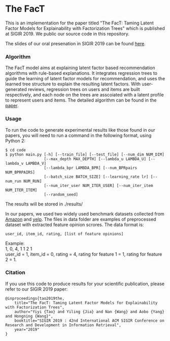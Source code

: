 # The FacT

This is an implementation for the paper titled "The FacT: Taming Latent Factor Models for Explainability with Factorization Trees" which is published at SIGIR 2019. We public our source code in this repository.

The slides of our oral presenation in SIGIR 2019 can be found [here](http://www.cs.virginia.edu/~yj9xs/).

### Algorithm
The FacT model aims at explaining latent factor based recommendation algorithms with rule-based explanations. It integrates regression trees to guide the learning of latent factor models for recommendation, and uses the learned tree structure to explain the resulting latent factors. With user-generated reviews, regression trees on users and items are built respectively, and each node on the trees are asscoiated with a latent profile to represent users and items. The detailed algorithm can be found in the [paper](https://arxiv.org/pdf/1906.02037.pdf).

### Usage
To run the code to generate experimental results like those found in our papers, you will need to run a command in the following format, using Python 2:
```
$ cd code
$ python main.py [-h] [--train_file] [--test_file] [--num_dim NUM_DIM]  
                 [--max_depth MAX_DEPTH] [--lambda_u LAMBDA_U] [--lambda_v LAMBDA_V]
                 [--lambda_bpr LAMBDA_BPR] [--num_BPRpairs NUM_BPRPAIRS]
                 [--batch_size BATCH_SIZE] [--learning_rate lr] [--num_run NUM_RUN]
                 [--num_iter_user NUM_ITER_USER] [--num_iter_item NUM_ITER_ITEM]
                 [--random_seed] 
```
The results will be stored in ./results/

In our papers, we used two widely used benchmark datasets collected from [Amazon](http://jmcauley.ucsd.edu/data/amazon) and [yelp](https://www.yelp.com/dataset). The files in data folder are examples of preprocessed dataset with extracted feature opinion scrores. The data format is:
```
user_id, item_id, rating, [list of feature opinions]
```
Example:  
1, 0, 4, 1 1 2 1  
user_id = 1, item_id = 0, rating = 4, rating for feature 1 = 1, rating for feature 2 = 1.

### Citation
If you use this code to produce results for your scientific publication, please refer to our SIGIR 2019 paper:
```
@inproceedings{tao2019the,
	title="The FacT: Taming Latent Factor Models for Explainability with Factorization Trees",
	author="Yiyi {Tao} and Yiling {Jia} and Nan {Wang} and Aobo {Yang} and Hongning {Wang}",
	booktitle="SIGIR 2019 : 42nd International ACM SIGIR Conference on Research and Development in Information Retrieval",
	year="2019"
}

```
